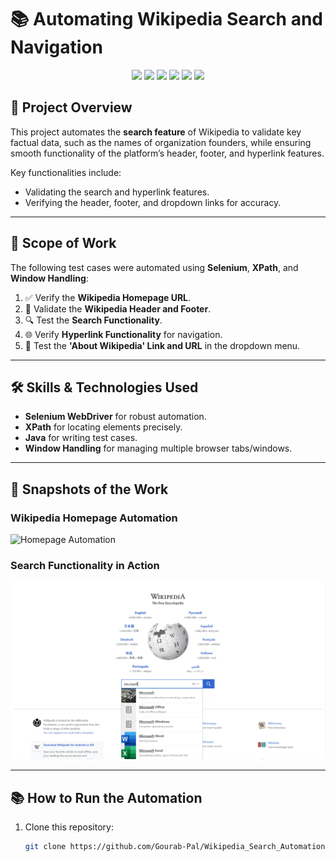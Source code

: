 # 📚 **Automating Wikipedia Search and Navigation**  

<p align="center">
  <img src="https://img.shields.io/badge/Selenium-Tools-blue?style=for-the-badge&logo=selenium&logoColor=white">
  <img src="https://img.shields.io/badge/Xpath-Selectors-purple?style=for-the-badge">
  <img src="https://img.shields.io/badge/Java-Programming-orange?style=for-the-badge&logo=java&logoColor=white">
  <img src="https://img.shields.io/badge/Window_Handling-Selenium-orange?style=for-the-badge&logo=selenium">
  <img src="https://img.shields.io/badge/Data_Validation-Accurate-yellow?style=for-the-badge">
  <img src="https://img.shields.io/badge/Header_Footer-Validation-brightgreen?style=for-the-badge">
</p>

## 🌟 **Project Overview**  
This project automates the **search feature** of Wikipedia to validate key factual data, such as the names of organization founders, while ensuring smooth functionality of the platform’s header, footer, and hyperlink features.  

Key functionalities include:  
- Validating the search and hyperlink features.  
- Verifying the header, footer, and dropdown links for accuracy.  

---

## 🚀 **Scope of Work**  
The following test cases were automated using **Selenium**, **XPath**, and **Window Handling**:  
1. ✅ Verify the **Wikipedia Homepage URL**.  
2. 📜 Validate the **Wikipedia Header and Footer**.  
3. 🔍 Test the **Search Functionality**.  
4. 🌐 Verify **Hyperlink Functionality** for navigation.  
5. 🔗 Test the **'About Wikipedia' Link and URL** in the dropdown menu.  

---

## 🛠️ **Skills & Technologies Used**  
- **Selenium WebDriver** for robust automation.  
- **XPath** for locating elements precisely.  
- **Java** for writing test cases.  
- **Window Handling** for managing multiple browser tabs/windows.  

---

## 📸 **Snapshots of the Work**  
### **Wikipedia Homepage Automation**  
![Homepage Automation](wikipedia_homepage.png)  

### **Search Functionality in Action**  
![Search Automation](wikipedia_search.png)  

---

## 📚 **How to Run the Automation**  
1. Clone this repository:  
   ```bash
   git clone https://github.com/Gourab-Pal/Wikipedia_Search_Automation.git
